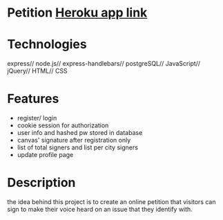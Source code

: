 # Petition <a href="https://petitiontempelhof.herokuapp.com/home" rel="nofollow" > Heroku app link </a>

# Technologies
express// node.js// express-handlebars// postgreSQL// JavaScript// jQuery// HTML// CSS

# Features
- register/ login
- cookie session for authorization
- user info and hashed pw stored in database
- canvas' signature after registration only
- list of total signers and list per city signers
- update profile page 

# Description
the idea behind this project is to create an online petition that visitors can sign to make their voice heard on an issue that they identify with.
